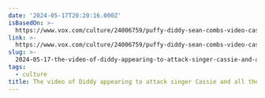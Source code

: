 ```yaml
---
date: '2024-05-17T20:20:16.000Z'
isBasedOn: >-
  https://www.vox.com/culture/24006759/puffy-diddy-sean-combs-video-cassie-rape-lawsuit
link: >-
  https://www.vox.com/culture/24006759/puffy-diddy-sean-combs-video-cassie-rape-lawsuit
slug: >-
  2024-05-17-the-video-of-diddy-appearing-to-attack-singer-cassie-and-all-the-allegation
tags:
  - culture
title: The video of Diddy appearing to attack singer Cassie and all the allegation
---
```

 
